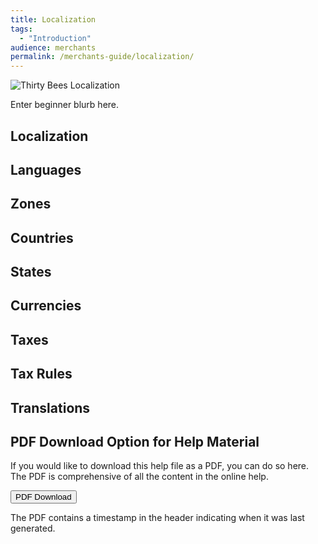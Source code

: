 ```yaml
---
title: Localization
tags:
  - "Introduction"
audience: merchants
permalink: /merchants-guide/localization/
---
```


![Thirty Bees Localization]({{baseurl}}/thirtybees/images/merchants-guide/price-rules.jpg  "Thirty Bees Localization")

Enter beginner blurb here.

## Localization

## Languages

## Zones

## Countries

## States

## Currencies

## Taxes

## Tax Rules

## Translations

## PDF Download Option for Help Material

If you would like to download this help file as a PDF, you can do so here. The PDF is comprehensive of all the content in the online help.   

<a target="_blank" class="noCrossRef" href="{{base}}/thirtybees/pdf/thirtybees_merchant_guide.pdf"><button type="button" class="btn btn-default" aria-label="Left Align"><span class="glyphicon glyphicon-download-alt" aria-hidden="true"></span> PDF Download</button></a>

The PDF contains a timestamp in the header indicating when it was last generated.
